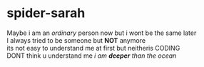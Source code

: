 # spider-sarah
Maybe i am an *ordinary* person now but i wont be the  same later  
I always tried to be someone but **NOT** anymore  
its not easy to understand me at first but neitheris CODING  
DONT think u understand me *i am **deeper** than the ocean*  
